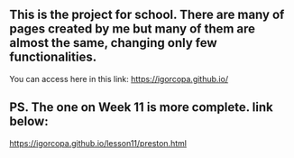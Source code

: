 ## This is the project for school. There are many of pages created by me but many of them are almost the same, changing only few functionalities.
You can access here in this link: https://igorcopa.github.io/

## PS. The one on Week 11 is more complete. link below:
https://igorcopa.github.io/lesson11/preston.html
